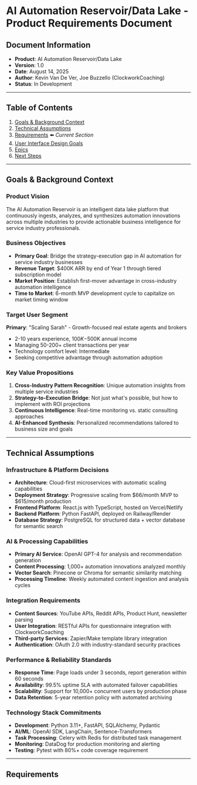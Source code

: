 # AI Automation Reservoir/Data Lake - Product Requirements Document

## Document Information
- **Product**: AI Automation Reservoir/Data Lake  
- **Version**: 1.0  
- **Date**: August 14, 2025  
- **Author**: Kevin Van De Ver, Joe Buzzello (ClockworkCoaching)  
- **Status**: In Development  

---

## Table of Contents
1. [Goals & Background Context](#goals--background-context)
2. [Technical Assumptions](#technical-assumptions)
3. [Requirements](#requirements) ⬅️ *Current Section*
4. [User Interface Design Goals](#user-interface-design-goals)
5. [Epics](#epics)
6. [Next Steps](#next-steps)

---

## Goals & Background Context

### Product Vision
The AI Automation Reservoir is an intelligent data lake platform that continuously ingests, analyzes, and synthesizes automation innovations across multiple industries to provide actionable business intelligence for service industry professionals.

### Business Objectives
- **Primary Goal**: Bridge the strategy-execution gap in AI automation for service industry businesses
- **Revenue Target**: $400K ARR by end of Year 1 through tiered subscription model
- **Market Position**: Establish first-mover advantage in cross-industry automation intelligence
- **Time to Market**: 6-month MVP development cycle to capitalize on market timing window

### Target User Segment
**Primary**: "Scaling Sarah" - Growth-focused real estate agents and brokers
- 2-10 years experience, $100K-$500K annual income
- Managing 50-200+ client transactions per year
- Technology comfort level: Intermediate
- Seeking competitive advantage through automation adoption

### Key Value Propositions
1. **Cross-Industry Pattern Recognition**: Unique automation insights from multiple service industries
2. **Strategy-to-Execution Bridge**: Not just what's possible, but how to implement with ROI projections
3. **Continuous Intelligence**: Real-time monitoring vs. static consulting approaches
4. **AI-Enhanced Synthesis**: Personalized recommendations tailored to business size and goals

---

## Technical Assumptions

### Infrastructure & Platform Decisions
- **Architecture**: Cloud-first microservices with automatic scaling capabilities
- **Deployment Strategy**: Progressive scaling from $66/month MVP to $615/month production
- **Frontend Platform**: React.js with TypeScript, hosted on Vercel/Netlify
- **Backend Platform**: Python FastAPI, deployed on Railway/Render
- **Database Strategy**: PostgreSQL for structured data + vector database for semantic search

### AI & Processing Capabilities
- **Primary AI Service**: OpenAI GPT-4 for analysis and recommendation generation
- **Content Processing**: 1,000+ automation innovations analyzed monthly
- **Vector Search**: Pinecone or Chroma for semantic similarity matching
- **Processing Timeline**: Weekly automated content ingestion and analysis cycles

### Integration Requirements
- **Content Sources**: YouTube APIs, Reddit APIs, Product Hunt, newsletter parsing
- **User Integration**: RESTful APIs for questionnaire integration with ClockworkCoaching
- **Third-party Services**: Zapier/Make template library integration
- **Authentication**: OAuth 2.0 with industry-standard security practices

### Performance & Reliability Standards
- **Response Time**: Page loads under 3 seconds, report generation within 60 seconds
- **Availability**: 99.5% uptime SLA with automated failover capabilities
- **Scalability**: Support for 10,000+ concurrent users by production phase
- **Data Retention**: 5-year retention policy with automated archiving

### Technology Stack Commitments
- **Development**: Python 3.11+, FastAPI, SQLAlchemy, Pydantic
- **AI/ML**: OpenAI SDK, LangChain, Sentence-Transformers
- **Task Processing**: Celery with Redis for distributed task management
- **Monitoring**: DataDog for production monitoring and alerting
- **Testing**: Pytest with 80%+ code coverage requirement

---

## Requirements

